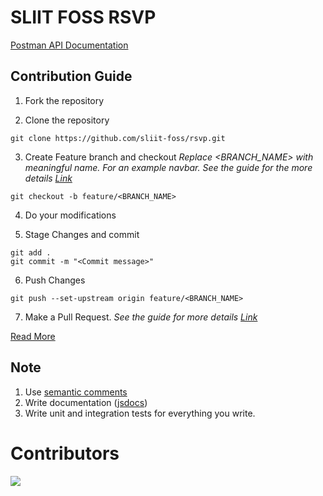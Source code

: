 # SLIIT FOSS RSVP

[Postman API Documentation](https://documenter.getpostman.com/view/16352758/Tzeak76G)

## Contribution Guide
1. Fork the repository

2. Clone the repository
```
git clone https://github.com/sliit-foss/rsvp.git
```
3. Create Feature branch and checkout
_Replace <BRANCH_NAME> with meaningful name. For an example navbar. See the guide for the more details [Link](https://www.atlassian.com/git/tutorials/comparing-workflows/feature-branch-workflow)_
```
git checkout -b feature/<BRANCH_NAME>
```
4. Do your modifications

5. Stage Changes and commit
```
git add .
git commit -m "<Commit message>"
```
6. Push Changes 
```
git push --set-upstream origin feature/<BRANCH_NAME>
```
7. Make a Pull Request. 
_See the guide for more details [Link](https://docs.github.com/en/free-pro-team@latest/github/collaborating-with-issues-and-pull-requests/creating-a-pull-request)_

[Read More](https://github.com/sliit-foss/zero2hero/blob/master/docs/git/git.md)

## Note

1. Use [semantic comments](https://gist.github.com/joshbuchea/6f47e86d2510bce28f8e7f42ae84c716)
2. Write documentation ([jsdocs](https://jsdoc.app/))
3. Write unit and integration tests for everything you write.

# Contributors 

<a href="https://github.com/sliit-foss/rsvp/graphs/contributors">
  <img src="https://contrib.rocks/image?repo=sliit-foss/rsvp" />
</a>
